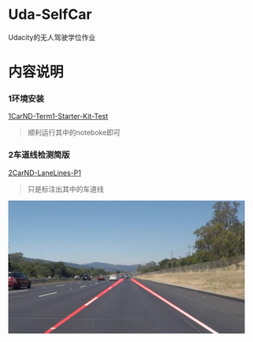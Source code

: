 # Uda-SelfCar
Udacity的无人驾驶学位作业

# 内容说明

### 1环境安装
[1CarND-Term1-Starter-Kit-Test](https://github.com/Parker-Lyu/Uda-SelfCar/tree/master/1CarND-Term1-Starter-Kit-Test) 
> 顺利运行其中的noteboke即可

### 2车道线检测简版
[2CarND-LaneLines-P1](https://github.com/Parker-Lyu/Uda-SelfCar/tree/master/2CarND-LaneLines-P1)
> 只是标注出其中的车道线

<img src="2CarND-LaneLines-P1/examples/laneLines_thirdPass.jpg" width="480" alt="Combined Image" />